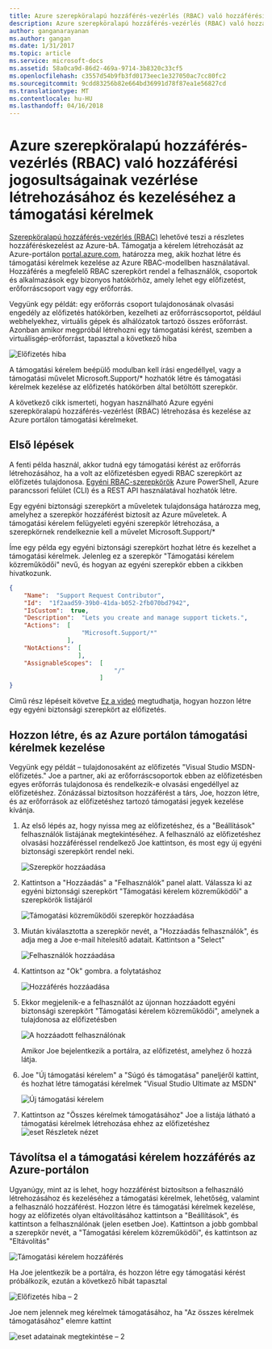 ```yaml
---
title: Azure szerepköralapú hozzáférés-vezérlés (RBAC) való hozzáférési jogosultságainak vezérlése létrehozásához és kezeléséhez a támogatási kérelmek |} Microsoft Docs
description: Azure szerepköralapú hozzáférés-vezérlés (RBAC) való hozzáférési jogosultságainak vezérlése létrehozásához és kezeléséhez a támogatási kérelmek
author: ganganarayanan
ms.author: gangan
ms.date: 1/31/2017
ms.topic: article
ms.service: microsoft-docs
ms.assetid: 58a0ca9d-86d2-469a-9714-3b8320c33cf5
ms.openlocfilehash: c3557d54b9fb3fd0173eec1e327050ac7cc80fc2
ms.sourcegitcommit: 9cdd83256b82e664bd36991d78f87ea1e56827cd
ms.translationtype: MT
ms.contentlocale: hu-HU
ms.lasthandoff: 04/16/2018
---
```

# <a name="azure-role-based-access-control-rbac-to-control-access-rights-to-create-and-manage-support-requests"></a>Azure szerepköralapú hozzáférés-vezérlés (RBAC) való hozzáférési jogosultságainak vezérlése létrehozásához és kezeléséhez a támogatási kérelmek

[Szerepköralapú hozzáférés-vezérlés (RBAC)](https://docs.microsoft.com/azure/role-based-access-control/overview) lehetővé teszi a részletes hozzáféréskezelést az Azure-bA.
Támogatja a kérelem létrehozását az Azure-portálon [portal.azure.com](https://portal.azure.com), határozza meg, akik hozhat létre és támogatási kérelmek kezelése az Azure RBAC-modellben használatával.
Hozzáférés a megfelelő RBAC szerepkört rendel a felhasználók, csoportok és alkalmazások egy bizonyos hatókörhöz, amely lehet egy előfizetést, erőforráscsoport vagy egy erőforrás.

Vegyünk egy példát: egy erőforrás csoport tulajdonosának olvasási engedély az előfizetés hatókörben, kezelheti az erőforráscsoportot, például webhelyekhez, virtuális gépek és alhálózatok tartozó összes erőforrást.
Azonban amikor megpróbál létrehozni egy támogatási kérést, szemben a virtuálisgép-erőforrást, tapasztal a következő hiba

![Előfizetés hiba](./media/create-manage-support-requests-using-access-control/subscription-error.png)

A támogatási kérelem beépülő modulban kell írási engedéllyel, vagy a támogatási művelet Microsoft.Support/* hozhatók létre és támogatási kérelmek kezelése az előfizetés hatókörben által betöltött szerepkör.

A következő cikk ismerteti, hogyan használható Azure egyéni szerepköralapú hozzáférés-vezérlést (RBAC) létrehozása és kezelése az Azure portálon támogatási kérelmeket.

## <a name="getting-started"></a>Első lépések

A fenti példa használ, akkor tudná egy támogatási kérést az erőforrás létrehozásához, ha a volt az előfizetésben egyedi RBAC szerepkört az előfizetés tulajdonosa.
[Egyéni RBAC-szerepkörök](https://azure.microsoft.com/documentation/articles/role-based-access-control-custom-roles/) Azure PowerShell, Azure parancssori felület (CLI) és a REST API használatával hozhatók létre.

Egy egyéni biztonsági szerepkört a műveletek tulajdonsága határozza meg, amelyhez a szerepkör hozzáférést biztosít az Azure műveletek.
A támogatási kérelem felügyeleti egyéni szerepkör létrehozása, a szerepkörnek rendelkeznie kell a művelet Microsoft.Support/*

Íme egy példa egy egyéni biztonsági szerepkört hozhat létre és kezelhet a támogatási kérelmek.
Jelenleg ez a szerepkör "Támogatási kérelem közreműködői" nevű, és hogyan az egyéni szerepkör ebben a cikkben hivatkozunk.

``` Json
{
    "Name":  "Support Request Contributor",
    "Id":  "1f2aad59-39b0-41da-b052-2fb070bd7942",
    "IsCustom":  true,
    "Description":  "Lets you create and manage support tickets.",
    "Actions":  [
                    "Microsoft.Support/*"
                ],
    "NotActions":  [
                   ],
    "AssignableScopes":  [
                             "/"
                         ]
}
```

Című rész lépéseit követve [Ez a videó](https://www.youtube.com/watch?v=-PaBaDmfwKI) megtudhatja, hogyan hozzon létre egy egyéni biztonsági szerepkört az előfizetés.

## <a name="create-and-manage-support-requests-in-the-azure-portal"></a>Hozzon létre, és az Azure portálon támogatási kérelmek kezelése

Vegyünk egy példát – tulajdonosaként az előfizetés "Visual Studio MSDN-előfizetés."
Joe a partner, aki az erőforráscsoportok ebben az előfizetésben egyes erőforrás tulajdonosa és rendelkezik-e olvasási engedéllyel az előfizetéshez.
Zónázással biztosítson hozzáférést a társ, Joe, hozzon létre, és az erőforrások az előfizetéshez tartozó támogatási jegyek kezelése kívánja.

1. Az első lépés az, hogy nyissa meg az előfizetéshez, és a "Beállítások" felhasználók listájának megtekintéséhez. A felhasználó az előfizetéshez olvasási hozzáféréssel rendelkező Joe kattintson, és most egy új egyéni biztonsági szerepkört rendel neki.

    ![Szerepkör hozzáadása](./media/create-manage-support-requests-using-access-control/add-role.png)

2. Kattintson a "Hozzáadás" a "Felhasználók" panel alatt. Válassza ki az egyéni biztonsági szerepkört "Támogatási kérelem közreműködői" a szerepkörök listájáról

    ![Támogatási közreműködői szerepkör hozzáadása](./media/create-manage-support-requests-using-access-control/add-support-contributor-role.png)

3. Miután kiválasztotta a szerepkör nevét, a "Hozzáadás felhasználók", és adja meg a Joe e-mail hitelesítő adatait. Kattintson a "Select"

    ![Felhasználók hozzáadása](./media/create-manage-support-requests-using-access-control/add-users.png)

4. Kattintson az "Ok" gombra. a folytatáshoz

    ![Hozzáférés hozzáadása](./media/create-manage-support-requests-using-access-control/add-access.png)

5. Ekkor megjelenik-e a felhasználót az újonnan hozzáadott egyéni biztonsági szerepkört "Támogatási kérelem közreműködői", amelynek a tulajdonosa az előfizetésben

    ![A hozzáadott felhasználónak](./media/create-manage-support-requests-using-access-control/user-added.png)

    Amikor Joe bejelentkezik a portálra, az előfizetést, amelyhez ő hozzá látja.

7. Joe "Új támogatási kérelem" a "Súgó és támogatása" paneljéről kattint, és hozhat létre támogatási kérelmek "Visual Studio Ultimate az MSDN"

    ![Új támogatási kérelem](./media/create-manage-support-requests-using-access-control/new-support-request.png)

8. Kattintson az "Összes kérelmek támogatásához" Joe a listája látható a támogatási kérelmek létrehozása ehhez az előfizetéshez ![eset Részletek nézet](./media/create-manage-support-requests-using-access-control/case-details-view.png)

## <a name="remove-support-request-access-in-the-azure-portal"></a>Távolítsa el a támogatási kérelem hozzáférés az Azure-portálon

Ugyanúgy, mint az is lehet, hogy hozzáférést biztosítson a felhasználó létrehozásához és kezeléséhez a támogatási kérelmek, lehetőség, valamint a felhasználó hozzáférést.
Hozzon létre és támogatási kérelmek kezelése, hogy az előfizetés olyan eltávolításához kattintson a "Beállítások", és kattintson a felhasználónak (jelen esetben Joe).
Kattintson a jobb gombbal a szerepkör nevét, a "Támogatási kérelem közreműködői", és kattintson az "Eltávolítás"

![Támogatási kérelem hozzáférés](./media/create-manage-support-requests-using-access-control/remove-support-request-access.png)

Ha Joe jelentkezik be a portálra, és hozzon létre egy támogatási kérést próbálkozik, ezután a következő hibát tapasztal

![Előfizetés hiba – 2](./media/create-manage-support-requests-using-access-control/subscription-error-2.png)

Joe nem jelennek meg kérelmek támogatásához, ha "Az összes kérelmek támogatásához" elemre kattint

![eset adatainak megtekintése – 2](./media/create-manage-support-requests-using-access-control/case-details-view-2.png)
